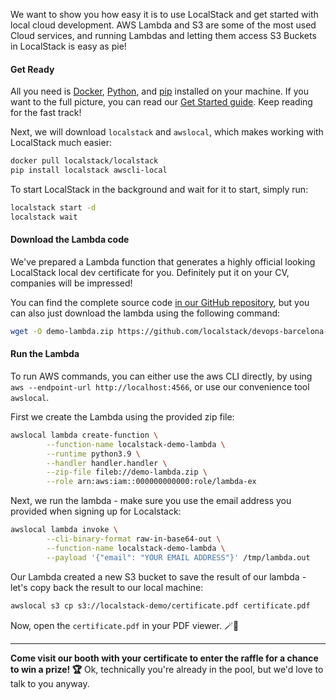 We want to show you how easy it is to use LocalStack and get started with local cloud development.
AWS Lambda and S3 are some of the most used Cloud services, and running Lambdas and letting them access S3 Buckets in LocalStack is easy as pie! 

#### Get Ready

All you need is [Docker](https://docs.docker.com/get-docker/), [Python](https://docs.python.org/3/using/index.html), and [pip](https://pip.pypa.io/en/stable/installation/) installed on your machine.
If you want to the full picture, you can read our [Get Started guide](https://docs.localstack.cloud/get-started/).
Keep reading for the fast track!

Next, we will download `localstack` and `awslocal`, which makes working with LocalStack much easier:

```bash
docker pull localstack/localstack
pip install localstack awscli-local
```

To start LocalStack in the background and wait for it to start, simply run:

```bash
localstack start -d
localstack wait
```

#### Download the Lambda code

We've prepared a Lambda function that generates a highly official looking LocalStack local dev certificate for you.
Definitely put it on your CV, companies will be impressed!

You can find the complete source code [in our GitHub repository](https://github.com/localstack/devops-barcelona-2022/tree/main/contest),
but you can also just download the lambda using the following command:

```bash
wget -O demo-lambda.zip https://github.com/localstack/devops-barcelona-2022/raw/main/contest/demo-lambda.zip
```

#### Run the Lambda

To run AWS commands, you can either use the aws CLI directly, by using `aws --endpoint-url http://localhost:4566`, or use our convenience tool `awslocal`.

First we create the Lambda using the provided zip file:
```bash
awslocal lambda create-function \
        --function-name localstack-demo-lambda \
        --runtime python3.9 \
        --handler handler.handler \
        --zip-file fileb://demo-lambda.zip \
        --role arn:aws:iam::000000000000:role/lambda-ex
```

Next, we run the lambda - make sure you use the email address you provided when signing up for Localstack:
```bash
awslocal lambda invoke \
        --cli-binary-format raw-in-base64-out \
        --function-name localstack-demo-lambda \
        --payload '{"email": "YOUR EMAIL ADDRESS"}' /tmp/lambda.out
```

Our Lambda created a new S3 bucket to save the result of our lambda - let's copy back the result to our local machine:
```bash
awslocal s3 cp s3://localstack-demo/certificate.pdf certificate.pdf
```

Now, open the `certificate.pdf` in your PDF viewer. 🪄📜

---

**Come visit our booth with your certificate to enter the raffle for a chance to win a prize! 🏆**
Ok, technically you're already in the pool, but we'd love to talk to you anyway.
